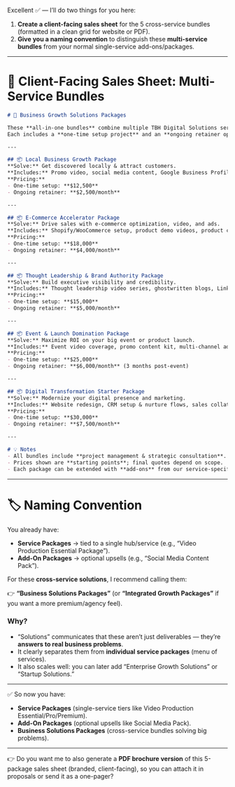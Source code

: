 Excellent ✅ — I’ll do two things for you here:

1. **Create a client-facing sales sheet** for the 5 cross-service bundles (formatted in a clean grid for website or PDF).
2. **Give you a naming convention** to distinguish these **multi-service bundles** from your normal single-service add-ons/packages.

---

# 📑 Client-Facing Sales Sheet: Multi-Service Bundles

```markdown
# 🌟 Business Growth Solutions Packages

These **all-in-one bundles** combine multiple TBH Digital Solutions services into single, powerful solutions.  
Each includes a **one-time setup project** and an **ongoing retainer option**, giving you flexibility for either one-off needs or long-term support.

---

## 📦 Local Business Growth Package
**Solve:** Get discovered locally & attract customers.  
**Includes:** Promo video, social media content, Google Business Profile, local SEO setup, microsite.  
**Pricing:**  
- One-time setup: **$12,500**  
- Ongoing retainer: **$2,500/month**

---

## 📦 E-Commerce Accelerator Package
**Solve:** Drive sales with e-commerce optimization, video, and ads.  
**Includes:** Shopify/WooCommerce setup, product demo videos, product copywriting, ad campaigns, technical SEO.  
**Pricing:**  
- One-time setup: **$18,000**  
- Ongoing retainer: **$4,000/month**

---

## 📦 Thought Leadership & Brand Authority Package
**Solve:** Build executive visibility and credibility.  
**Includes:** Thought leadership video series, ghostwritten blogs, LinkedIn ads, SEO content optimization, LinkedIn lead gen.  
**Pricing:**  
- One-time setup: **$15,000**  
- Ongoing retainer: **$5,000/month**

---

## 📦 Event & Launch Domination Package
**Solve:** Maximize ROI on your big event or product launch.  
**Includes:** Event video coverage, promo content kit, multi-channel ad campaign, event SEO landing page, post-event funnel.  
**Pricing:**  
- One-time setup: **$25,000**  
- Ongoing retainer: **$6,000/month** (3 months post-event)

---

## 📦 Digital Transformation Starter Package
**Solve:** Modernize your digital presence and marketing.  
**Includes:** Website redesign, CRM setup & nurture flows, sales collateral, brand film, SEO, lead gen funnel.  
**Pricing:**  
- One-time setup: **$30,000**  
- Ongoing retainer: **$7,500/month**

---

# 💡 Notes
- All bundles include **project management & strategic consultation**.  
- Prices shown are **starting points**; final quotes depend on scope.  
- Each package can be extended with **add-ons** from our service-specific offerings (e.g., extra videos, advanced SEO campaigns).
```

---

# 🏷️ Naming Convention

You already have:

* **Service Packages** → tied to a single hub/service (e.g., “Video Production Essential Package”).
* **Add-On Packages** → optional upsells (e.g., “Social Media Content Pack”).

For these **cross-service solutions**, I recommend calling them:

👉 **“Business Solutions Packages”**
(or **“Integrated Growth Packages”** if you want a more premium/agency feel).

### Why?

* “Solutions” communicates that these aren’t just deliverables — they’re **answers to real business problems**.
* It clearly separates them from **individual service packages** (menu of services).
* It also scales well: you can later add “Enterprise Growth Solutions” or “Startup Solutions.”

---

✅ So now you have:

* **Service Packages** (single-service tiers like Video Production Essential/Pro/Premium).
* **Add-On Packages** (optional upsells like Social Media Pack).
* **Business Solutions Packages** (cross-service bundles solving big problems).

---

👉 Do you want me to also generate a **PDF brochure version** of this 5-package sales sheet (branded, client-facing), so you can attach it in proposals or send it as a one-pager?
